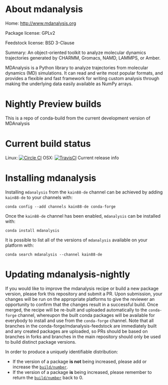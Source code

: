 About mdanalysis
================

Home: http://www.mdanalysis.org

Package license: GPLv2

Feedstock license: BSD 3-Clause

Summary: An object-oriented toolkit to analyze molecular dynamics trajectories generated by CHARMM, Gromacs, NAMD, LAMMPS, or Amber.

MDAnalysis is a Python library to analyze trajectories from molecular
dynamics (MD) simulations. It can read and write most popular formats, and
provides a flexible and fast framework for writing custom analysis through
making the underlying data easily available as NumPy arrays.

Nightly Preview builds
============================

This is a repo of conda-build from the current development version of MDAnalysis


Current build status
====================
Linux: [![Circle CI](https://circleci.com/gh/kain88-de/mdanalysis-nightly.svg?style=shield)](https://circleci.com/gh/kain88-de/mdanalysis-nightly)
OSX: [![TravisCI](https://travis-ci.org/kain88-de/mdanalysis-nightly.svg?branch=master)](https://travis-ci.org/kain88-de/mdanalysis-nightly)
Current release info

<!-- ==================== -->
<!-- Version: [![Anaconda-Server Badge](https://anaconda.org/conda-forge/mdanalysis/badges/version.svg)](https://anaconda.org/conda-forge/mdanalysis) -->
<!-- Downloads: [![Anaconda-Server Badge](https://anaconda.org/conda-forge/mdanalysis/badges/downloads.svg)](https://anaconda.org/conda-forge/mdanalysis) -->

Installing mdanalysis
=====================

Installing `mdanalysis` from the `kain88-de` channel can be achieved by adding `kain88-de` to your channels with:

```
conda config --add channels kain88-de conda-forge
```

Once the `kain88-de` channel has been enabled, `mdanalysis` can be installed with:

```
conda install mdanalysis
```

It is possible to list all of the versions of `mdanalysis` available on your platform with:

```
conda search mdanalysis --channel kain88-de
```

Updating mdanalysis-nightly
=============================

If you would like to improve the mdanalysis recipe or build a new
package version, please fork this repository and submit a PR. Upon submission,
your changes will be run on the appropriate platforms to give the reviewer an
opportunity to confirm that the changes result in a successful build. Once
merged, the recipe will be re-built and uploaded automatically to the
`conda-forge` channel, whereupon the built conda packages will be available for
everybody to install and use from the `conda-forge` channel.
Note that all branches in the conda-forge/mdanalysis-feedstock are
immediately built and any created packages are uploaded, so PRs should be based
on branches in forks and branches in the main repository should only be used to
build distinct package versions.

In order to produce a uniquely identifiable distribution:
 * If the version of a package **is not** being increased, please add or increase
   the [``build/number``](http://conda.pydata.org/docs/building/meta-yaml.html#build-number-and-string).
 * If the version of a package **is** being increased, please remember to return
   the [``build/number``](http://conda.pydata.org/docs/building/meta-yaml.html#build-number-and-string)
   back to 0.
